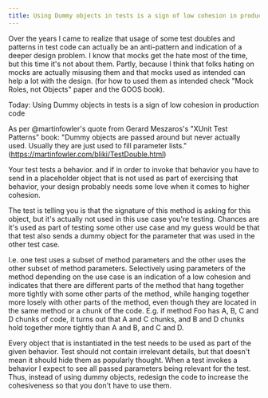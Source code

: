 ```yaml
---
title: Using Dummy objects in tests is a sign of low cohesion in production code
---
```


Over the years I came to realize that usage of some test doubles and patterns in test code can actually be an anti-pattern and indication of a deeper design problem. I know that mocks get the hate most of the time, but this time it's not about them. Partly, because I think that folks hating on mocks are actually misusing them and that mocks used as intended can help a lot with the design. (for how to used them as intended check "Mock Roles, not Objects" paper and the GOOS book).

Today: Using Dummy objects in tests is a sign of low cohesion in production code

As per @martinfowler's quote from Gerard Meszaros's "XUnit Test Patterns" book:
"Dummy objects are passed around but never actually used. Usually they are just used to fill parameter lists."
(https://martinfowler.com/bliki/TestDouble.html)

Your test tests a behavior. and if in order to invoke that behavior you have to send in a placeholder object that is not used as part of exercising that behavior, your design probably needs some love when it comes to higher cohesion.

The test is telling you is that the signature of this method is asking for this object, but it's actually not used in this use case you're testing. Chances are it's used as part of testing some other use case and my guess would be that that test also sends a dummy object for the parameter that was used in the other test case.

I.e. one test uses a subset of method parameters and the other uses the other subset of method parameters. Selectively using parameters of the method depending on the use case is an indication of a low cohesion and indicates that there are different parts of the method that hang together more tightly with some other parts of the method, while hanging together more losely with other parts of the method, even though they are located in the same method or a chunk of the code.
E.g. if method Foo has A, B, C and D chunks of code, it turns out that A and C chunks, and B and D chunks hold together more tightly than A and B, and C and D.

Every object that is instantiated in the test needs to be used as part of the given behavior.
Test should not contain irrelevant details, but that doesn't mean it should hide them as popularly thought. When a test invokes a behavior I expect to see all passed parameters being relevant for the test. Thus, instead of using dummy objects, redesign the code to increase the cohesiveness so that you don't have to use them.
